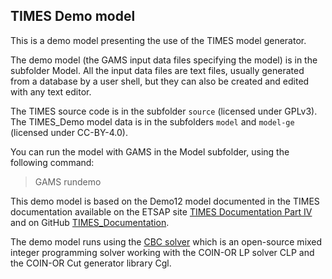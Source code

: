 ## TIMES Demo model

This is a demo model presenting the use of the TIMES model generator.

The demo model (the GAMS input data files specifying the model) is in the subfolder Model.
All the input data files are text files, usually generated from a database by a user shell,
but they can also be created and edited with any text editor.

The TIMES source code is in the subfolder ```source``` (licensed under GPLv3).<br>
The TIMES_Demo model data is in the subfolders ```model``` and ```model-ge``` (licensed under CC-BY-4.0).

You can run the model with GAMS in the Model subfolder, using the following command:  
>  GAMS rundemo

This demo model is based on the Demo12 model documented in the TIMES documentation available on the ETSAP site [TIMES Documentation Part IV](https://iea-etsap.org/docs/TIMES%20Documentation%20PART%20IV_final.pdf)
and on GitHub [TIMES_Documentation](https://github.com/etsap-TIMES/TIMES_Documentation).

The demo model runs using the [CBC solver](https://github.com/coin-or/Cbc) which is an open-source mixed integer programming 
solver working with the COIN-OR LP solver CLP and the COIN-OR Cut generator library Cgl.
